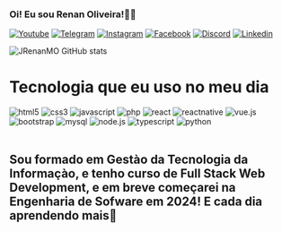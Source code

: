 ### Oi! Eu sou Renan Oliveira!🖐🏻

[![Youtube](https://img.shields.io/badge/YouTube-FF0000?style=for-the-badge&logo=youtube&logoColor=white)](https://youtube.com/@joserenan4170?si=qYnGv6iuPBsj-1cU)
[![Telegram](https://img.shields.io/badge/Telegram-2CA5E0?style=for-the-badge&logo=telegram&logoColor=white)](t.me/@Bedilius)
[![Instagram](https://img.shields.io/badge/Instagram-E4405F?style=for-the-badge&logo=instagram&logoColor=white)](https://www.instagram.com/j.renan007/)
[![Facebook](https://img.shields.io/badge/Facebook-1877F2?style=for-the-badge&logo=facebook&logoColor=white)](https://www.facebook.com/profile.php?id=100086162875031)
[![Discord](https://img.shields.io/badge/Discord-7289DA?style=for-the-badge&logo=discord&logoColor=white)](https://discord.com/channels/@jrenanmo)
[![Linkedin](https://img.shields.io/badge/LinkedIn-0077B5?style=for-the-badge&logo=linkedin&logoColor=white)](https://www.linkedin.com/in/jrenan007/)

![JRenanMO GitHub stats](https://github-readme-stats.vercel.app/api?username=JRenanMO&show_icons=true&theme=dracula)

# Tecnologia que eu uso no meu dia

<div style="display: inline_block">
    <img alig="center" alt="html5" src="https://img.shields.io/badge/HTML5-E34F26?style=for-the-badge&logo=html5&logoColor=white" />
    <img alig="center" alt="css3" src="https://img.shields.io/badge/CSS3-1572B6?style=for-the-badge&logo=css3&logoColor=white" />
    <img alig="center" alt="javascript" src="https://img.shields.io/badge/JavaScript-323330?style=for-the-badge&logo=javascript&logoColor=F7DF1E" />
    <img alig="center" alt="php" src="https://img.shields.io/badge/PHP-777BB4?style=for-the-badge&logo=php&logoColor=white" />
    <img alig="center" alt="react" src="https://img.shields.io/badge/React-20232A?style=for-the-badge&logo=react&logoColor=61DAFB" />
    <img alig="center" alt="reactnative" src="https://img.shields.io/badge/React_Native-20232A?style=for-the-badge&logo=react&logoColor=61DAFB" />
    <img alig="center" alt="vue.js" src="https://img.shields.io/badge/Vue.js-35495E?style=for-the-badge&logo=vue.js&logoColor=4FC08D" />
    <img alig="center" alt="bootstrap" src="https://img.shields.io/badge/Bootstrap-563D7C?style=for-the-badge&logo=bootstrap&logoColor=white" />
    <img alig="center" alt="mysql" src="https://img.shields.io/badge/MySQL-00000F?style=for-the-badge&logo=mysql&logoColor=white" />
    <img alig="center" alt="node.js" src="https://img.shields.io/badge/Node.js-43853D?style=for-the-badge&logo=node.js&logoColor=white" />
    <img alig="center" alt="typescript" src="https://img.shields.io/badge/TypeScript-007ACC?style=for-the-badge&logo=typescript&logoColor=white" />
    <img alig="center" alt="python" src="https://img.shields.io/badge/Python-14354C?style=for-the-badge&logo=python&logoColor=white" />
</div><br/>

## Sou formado em Gestào da Tecnologia da Informaçào, e tenho curso de Full Stack Web Development, e em breve começarei na Engenharia de Sofware em 2024! E cada dia aprendendo mais🚀
